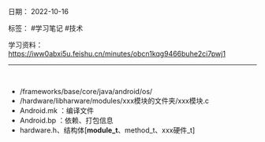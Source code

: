 日期： 2022-10-16

标签： #学习笔记 #技术

学习资料： https://iww0abxi5u.feishu.cn/minutes/obcn1kqg9466buhe2ci7pwj1


---
<br>

- /frameworks/base/core/java/android/os/
- /hardware/libharware/modules/xxx模块的文件夹/xxx模块.c
- Android.mk ：编译文件
- Android.bp ：依赖、打包信息
- hardware.h、结构体[**module_t**、method_t、xxx硬件_t]




